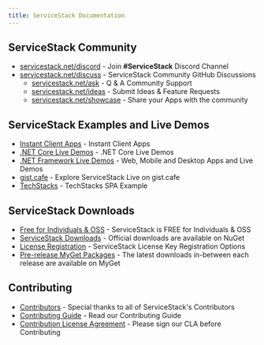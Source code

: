 ```yaml
---
title: ServiceStack Documentation
---
```


## ServiceStack Community

- [servicestack.net/discord](https://servicestack.net/discord) - Join **#ServiceStack** Discord Channel
- [servicestack.net/discuss](https://servicestack.net/discuss) - ServiceStack Community GitHub Discussions
    - [servicestack.net/ask](https://servicestack.net/ask) - Q & A Community Support
    - [servicestack.net/ideas](https://servicestack.net/ideas) - Submit Ideas & Feature Requests
    - [servicestack.net/showcase](https://servicestack.net/showcase) - Share your Apps with the community

## ServiceStack Examples and Live Demos

- [Instant Client Apps](https://apps.servicestack.net) - Instant Client Apps
- [.NET Core Live Demos](https://github.com/NetCoreApps/LiveDemos) - .NET Core Live Demos
- [.NET Framework Live Demos](https://github.com/ServiceStackApps/LiveDemos) - Web, Mobile and Desktop Apps and Live Demos
- [gist.cafe](https://gist.cafe) - Explore ServiceStack Live on gist.cafe
- [TechStacks](https://techstacks.io) - TechStacks SPA Example

## ServiceStack Downloads

- [Free for Individuals & OSS](https://servicestack.net/free) - ServiceStack is FREE for Individuals & OSS
- [ServiceStack Downloads](https://servicestack.net/download) - Official downloads are available on NuGet
- [License Registration](/register) - ServiceStack License Key Registration Options
- [Pre-release MyGet Packages](/myget) - The latest downloads in-between each release are available on MyGet

## Contributing

- [Contributors](/contributors) - Special thanks to all of ServiceStack's Contributors
- [Contributing Guide](/contributing) - Read our Contributing Guide
- [Contribution License Agreement](https://docs.google.com/forms/d/16Op0fmKaqYtxGL4sg7w_g-cXXyCoWjzppgkuqzOeKyk/viewform) - Please sign our CLA before Contributing
